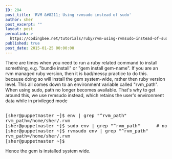 ```yaml
---
ID: 284
post_title: 'RVM &#8211; Using rvmsudo instead of sudo'
author: sher
post_excerpt: ""
layout: post
permalink: >
  https://codingbee.net/tutorials/ruby/rvm-using-rvmsudo-instead-of-sudo
published: true
post_date: 2015-01-25 00:00:00
---
```

There are times when you need to run a ruby related command to install something, e.g. "bundle install" or "gem install gem-name". If you are an rvm managed ruby version, then it is bad/messy practice to do this. because doing so will install the gem system-wide, rather then ruby version level. This all comes down to an environment variable called "rvm_path". When using sudo, path no longer becomes available. That's why to get around this, we use rvmsudo instead, which retains the user's environment data while in privileged mode

<pre> 
[sher@puppetmaster ~]$ env | grep "^rvm_path"
rvm_path=/home/sher/.rvm
[sher@puppetmaster ~]$ sudo env | grep "^rvm_path"      # notice that there's no match here.
[sher@puppetmaster ~]$ rvmsudo env | grep "^rvm_path"
rvm_path=/home/sher/.rvm
[sher@puppetmaster ~]$
</pre>

Hence the gem is installed system wide.
